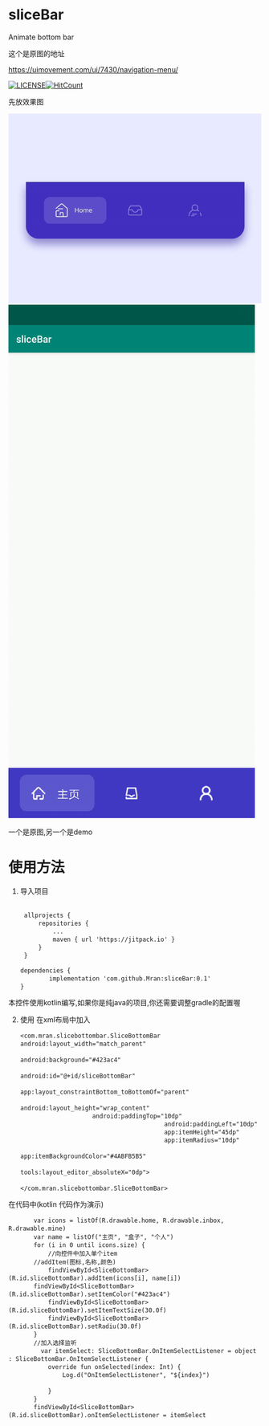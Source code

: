 # sliceBar

Animate bottom bar

这个是原图的地址

https://uimovement.com/ui/7430/navigation-menu/ 


[![LICENSE](https://img.shields.io/badge/license-Anti%20996-blue.svg)](https://github.com/996icu/996.ICU/blob/master/LICENSE)[![HitCount](http://hits.dwyl.io/mran/sliceBar.svg)](http://hits.dwyl.io/mran/sliceBar)
    
先放效果图

![](https://github.com/Mran/sliceBar/blob/master/ezgif-1-b194a1e2259d.gif)
![](https://github.com/Mran/sliceBar/blob/master/ezgif-5-0a350aa1adfe.gif)

一个是原图,另一个是demo

# 使用方法
1. 导入项目
   ```
   	
	allprojects {
		repositories {
			...
			maven { url 'https://jitpack.io' }
		}
	}
    ```
    
    ```
    dependencies {
	        implementation 'com.github.Mran:sliceBar:0.1'
	}
    ```
本控件使用kotlin编写,如果你是纯java的项目,你还需要调整gradle的配置喔

2. 使用
在xml布局中加入

    ```
    <com.mran.slicebottombar.SliceBottomBar android:layout_width="match_parent"
                                            android:background="#423ac4"
                                            android:id="@+id/sliceBottomBar"
                                            app:layout_constraintBottom_toBottomOf="parent"
                                            android:layout_height="wrap_content"
					    android:paddingTop="10dp"
                                            android:paddingLeft="10dp"
                                            app:itemHeight="45dp"
                                            app:itemRadius="10dp"
                                            app:itemBackgroundColor="#4ABFB5B5"
                                            tools:layout_editor_absoluteX="0dp">

    </com.mran.slicebottombar.SliceBottomBar>
    ```
    
在代码中(kotlin 代码作为演示)

 ```
        var icons = listOf(R.drawable.home, R.drawable.inbox, R.drawable.mine)
        var name = listOf("主页", "盒子", "个人")
        for (i in 0 until icons.size) {
            //向控件中加入单个item
	    //addItem(图标,名称,颜色)
            findViewById<SliceBottomBar>(R.id.sliceBottomBar).addItem(icons[i], name[i])
	    findViewById<SliceBottomBar>(R.id.sliceBottomBar).setItemColor("#423ac4")
            findViewById<SliceBottomBar>(R.id.sliceBottomBar).setItemTextSize(30.0f)
            findViewById<SliceBottomBar>(R.id.sliceBottomBar).setRadiu(30.0f)
        }
        //加入选择监听
          var itemSelect: SliceBottomBar.OnItemSelectListener = object : SliceBottomBar.OnItemSelectListener {
            override fun onSelected(index: Int) {
                Log.d("OnItemSelectListener", "${index}")

            }
        }
        findViewById<SliceBottomBar>(R.id.sliceBottomBar).onItemSelectListener = itemSelect
```

